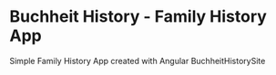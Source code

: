 # Buchheit History - Family History App
Simple Family History App created with Angular
BuchheitHistorySite